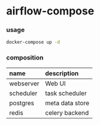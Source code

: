 # airflow-compose

### usage

``` bash
docker-compose up -d
```

### composition

name      | description
:---      | :---
webserver | Web UI
scheduler | task scheduler
postgres  | meta data store
redis     | celery backend
